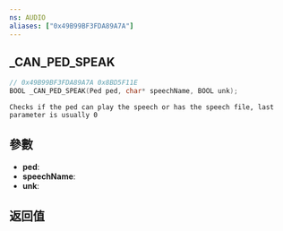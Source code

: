 ```yaml
---
ns: AUDIO
aliases: ["0x49B99BF3FDA89A7A"]
---
```

## _CAN_PED_SPEAK

```c
// 0x49B99BF3FDA89A7A 0x8BD5F11E
BOOL _CAN_PED_SPEAK(Ped ped, char* speechName, BOOL unk);
```

```
Checks if the ped can play the speech or has the speech file, last parameter is usually 0  
```

## 參數
* **ped**: 
* **speechName**: 
* **unk**: 

## 返回值
